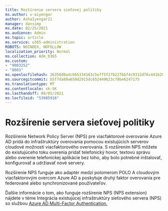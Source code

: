 ```yaml
---
title: Rozšírenie servera sieťovej politiky
ms.author: v-aiyengar
author: AshaIyengar21
manager: dansimp
ms.date: 02/25/2021
ms.audience: Admin
ms.topic: article
ms.service: o365-administration
ROBOTS: NOINDEX, NOFOLLOW
localization_priority: Normal
ms.collection: Adm_O365
ms.custom:
- "9003252"
- "8603"
ms.openlocfilehash: 26350d0adc665334163c5eff5f27b227bbf4c9312d76c441b2057471e99e0b30
ms.sourcegitcommit: b5f7da89a650d2915dc652449623c78be6247175
ms.translationtype: MT
ms.contentlocale: sk-SK
ms.lasthandoff: 08/05/2021
ms.locfileid: "53985916"
---
```

# <a name="network-policy-server-extension"></a>Rozšírenie servera sieťovej politiky

Rozšírenie Network Policy Server (NPS) pre viacfaktorové overovanie Azure AD pridá do infraštruktúry overovania pomocou existujúcich serverov cloudové možnosti viacfaktorového overovania. S rozšírením NPS môžete do existujúceho toku overenia pridať telefonický hovor, textovú správu alebo overenie telefonickej aplikácie bez toho, aby bolo potrebné inštalovať, konfigurovať a udržiavať nové servery.

Rozšírenie NPS funguje ako adaptér medzi polomerom POLO A cloudovým viacfaktorovým overcom Azure AD a poskytuje druhý faktor overovania pre federované alebo synchronizované používateľov.

Ďalšie informácie o tom, ako funguje rozšírenie NPS (NPS extension) nájdete v téme Integrácia existujúcej infraštruktúry sieťového servera (NPS) so službou [Azure AD Multi-Factor Authentication.](https://docs.microsoft.com/azure/active-directory/authentication/howto-mfa-nps-extension)
